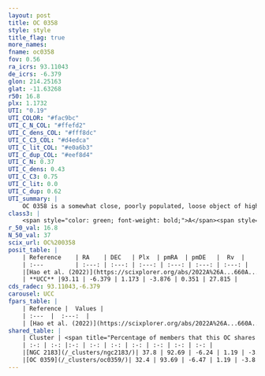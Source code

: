 ```yaml
---
layout: post
title: OC 0358
style: style
title_flag: true
more_names: 
fname: oc0358
fov: 0.56
ra_icrs: 93.11043
de_icrs: -6.379
glon: 214.25163
glat: -11.63268
r50: 16.8
plx: 1.1732
UTI: "0.19"
UTI_COLOR: "#fac9bc"
UTI_C_N_COL: "#ffefd2"
UTI_C_dens_COL: "#fff8dc"
UTI_C_C3_COL: "#d4edca"
UTI_C_lit_COL: "#e0a6b3"
UTI_C_dup_COL: "#eef8d4"
UTI_C_N: 0.37
UTI_C_dens: 0.43
UTI_C_C3: 0.75
UTI_C_lit: 0.0
UTI_C_dup: 0.62
UTI_summary: |
    OC 0358 is a somewhat close, poorly populated, loose object of high C3 quality. It was recently reported in the literature.<br><br>This is likely a unique object, which shares a moderate percentage of members with at least one previously reported entry, and a moderate percentage with at least one entry reported in the same catalogue.
class3: |
    <span style="color: green; font-weight: bold;">A</span><span style="color: #FFC300; font-weight: bold;">B</span>
r_50_val: 16.8
N_50_val: 37
scix_url: OC%200358
posit_table: |
    | Reference    | RA    | DEC   | Plx  | pmRA  | pmDE   |  Rv  |
    | :---         | :---: | :---: | :---: | :---: | :---: | :---: |
    |[Hao et al. (2022)](https://scixplorer.org/abs/2022A%26A...660A...4H) | 93.167 | -6.298 | 1.181 | -3.887 | 0.318 | 41.592 |
    | **UCC** |93.11 | -6.379 | 1.173 | -3.876 | 0.351 | 27.815 | 
cds_radec: 93.11043,-6.379
carousel: UCC
fpars_table: |
    | Reference |  Values |
    | :---  |  :---:  |
    | [Hao et al. (2022)](https://scixplorer.org/abs/2022A%26A...660A...4H) | `AG=0.96, age=6.3, Z=0.02` |
shared_table: |
    | Cluster | <span title="Percentage of members that this OC shares with the ones listed">%</span>   | RA   | DEC   | Plx   | pmRA  | pmDE  | Rv | UTI |
    | :-: | :-: |:-: | :-: | :-: | :-: | :-: | :-: | :-: |
    |[NGC 2183](/_clusters/ngc2183/)| 37.8 | 92.69 | -6.24 | 1.19 | -3.63 | 0.4 | 25.06 |0.8 |
    |[OC 0359](/_clusters/oc0359/)| 32.4 | 93.69 | -6.47 | 1.19 | -3.8 | 0.46 | 28.48 |0.45 |
---
```

